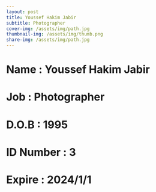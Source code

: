 ```yaml
---
layout: post
title: Youssef Hakim Jabir
subtitle: Photographer
cover-img: /assets/img/path.jpg
thumbnail-img: /assets/img/thumb.png
share-img: /assets/img/path.jpg
---
```


# Name : Youssef Hakim Jabir
# Job : Photographer
# D.O.B : 1995
# ID Number : 3
# Expire : 2024/1/1
